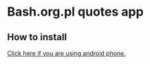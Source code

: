 # Bash.org.pl quotes app

## How to install
[Click here if you are using android phone.](https://upload.wikimedia.org/wikipedia/commons/5/56/Tiger.50.jpg](https://cloud.githubusercontent.com/assets/5692567/10923351/6b688a92-8278-11e5-9973-8ffbf3c5cc52.png)https://cloud.githubusercontent.com/assets/5692567/10923351/6b688a92-8278-11e5-9973-8ffbf3c5cc52.png](https://play.google.com/store/apps/details?id=com.kamiwa.bash)https://play.google.com/store/apps/details?id=com.kamiwa.bash)
